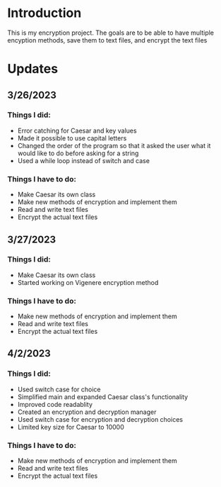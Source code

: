 # Introduction

This is my encryption project. The goals are to be able to have multiple encyption methods, save them to text files, and encrypt the text files

# Updates

## 3/26/2023 <br>

### Things I did:
* Error catching for Caesar and key values
* Made it possible to use capital letters
* Changed the order of the program so that it asked the user what it would like to do before asking for a string
* Used a while loop instead of switch and case

### Things I have to do:
* Make Caesar its own class
* Make new methods of encryption and implement them
* Read and write text files
* Encrypt the actual text files
</p>

## 3/27/2023<br>

### Things I did:
* Make Caesar its own class
* Started working on Vigenere encryption method

### Things I have to do:
* Make new methods of encryption and implement them
* Read and write text files
* Encrypt the actual text files
</p>

## 4/2/2023<br>

### Things I did:
* Used switch case for choice
* Simplified main and expanded Caesar class's functionality
* Improved code readablity 
* Created an encryption and decryption manager
* Used switch case for encryption and decryption choices
* Limited key size for Caesar to 10000

### Things I have to do:
* Make new methods of encryption and implement them
* Read and write text files
* Encrypt the actual text files